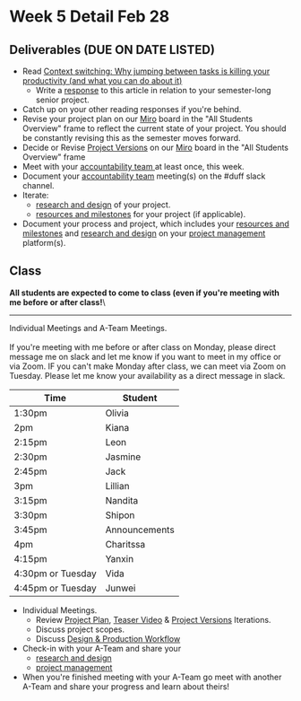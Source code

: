 # Week 5 Detail Feb 28

## Deliverables (DUE ON DATE LISTED)

* Read [Context switching: Why jumping between tasks is killing your productivity (and what you can do about it)](https://blog.rescuetime.com/context-switching/)
  * Write a [response](../assignments/responses.md) to this article in relation to your semester-long senior project.
* Catch up on your other reading responses if you're behind.
* Revise your project plan on our [Miro](https://miro.com/app/board/uXjVOWb7kyo=/) board in the "All Students Overview" frame to reflect the current state of your project. You should be constantly revising this as the semester moves forward.
* Decide or Revise [Project Versions](../assignments/project\_plan/project\_versions.md) on our [Miro](https://miro.com/app/board/uXjVOWb7kyo=/) board in the "All Students Overview" frame
* Meet with your [accountability team ](../assignments/accountability\_partner.md)at least once, this week.&#x20;
* Document your [accountability team](../assignments/accountability\_partner.md) meeting(s) on the #duff slack channel.
* Iterate:&#x20;
  * [research and design](../assignments/project\_plan/) of your project.
  * [resources and milestones](../assignments/project\_plan/) for your project (if applicable).
* Document your process and project, which includes your [resources and milestones](../assignments/project\_plan/) and [research and design](../assignments/project\_plan/) on your [project management](../assignments/website.md) platform(s).

## Class

**All students are expected to come to class (even if you're meeting with me before or after class!**\
****

Individual Meetings and A-Team Meetings. \
\
If you're meeting with me before or after class on Monday, please direct message me on slack and let me know if you want to meet in my office or via Zoom. IF you can't make Monday after class, we can meet via Zoom on Tuesday. Please let me know your availability as a direct message in slack.

| Time              | Student       |
| ----------------- | ------------- |
| 1:30pm            | Olivia        |
| 2pm               | Kiana         |
| 2:15pm            | Leon          |
| 2:30pm            | Jasmine       |
| 2:45pm            | Jack          |
| 3pm               | Lillian       |
| 3:15pm            | Nandita       |
| 3:30pm            | Shipon        |
| 3:45pm            | Announcements |
| 4pm               | Charitssa     |
| 4:15pm            | Yanxin        |
| 4:30pm or Tuesday | Vida          |
| 4:45pm or Tuesday | Junwei        |

* Individual Meetings.&#x20;
  * Review [Project Plan](../assignments/project\_plan/), [Teaser Video](../assignments/project\_plan/project\_versions.md) & [Project Versions](../assignments/project\_plan/project\_versions.md) Iterations.&#x20;
  * Discuss project scopes.
  * Discuss [Design & Production Workflow](../resources/design-and-production-workflow.md)
* Check-in with your A-Team and share your
  * [research and design](../assignments/project\_plan/)
  * [project management](../assignments/website.md)
* When you're finished meeting with your A-Team go meet with another A-Team and share your progress and learn about theirs!
